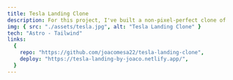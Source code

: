 ```yaml
---
title: Tesla Landing Clone
description: For this project, I've built a non-pixel-perfect clone of Tesla's official website. It includes an intresting scrolling system, a nice hover effect in the navigation links and some other cool features.
img: { src: "./assets/tesla.jpg", alt: "Tesla Landing Clone" }
tech: "Astro - Tailwind"
links:
  {
    repo: "https://github.com/joacomesa22/tesla-landing-clone",
    deploy: "https://tesla-landing-by-joaco.netlify.app/",
  }
---
```


